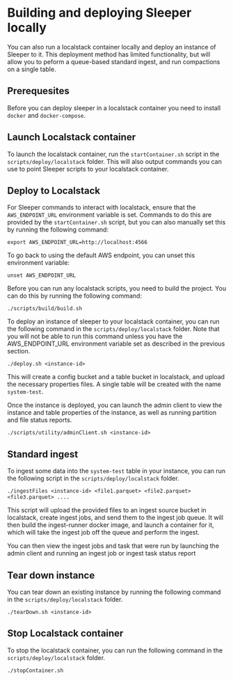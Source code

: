 Building and deploying Sleeper locally
======================================

You can also run a localstack container locally and deploy an instance of Sleeper to it. This deployment method has
limited
functionality, but will allow you to peform a queue-based standard ingest, and run compactions on a single table.

## Prerequesites

Before you can deploy sleeper in a localstack container you need to install `docker` and `docker-compose`.

## Launch Localstack container

To launch the localstack container, run the `startContainer.sh` script in the `scripts/deploy/localstack` folder.
This will also output commands you can use to point Sleeper scripts to your localstack container.

## Deploy to Localstack

For Sleeper commands to interact with localstack, ensure that the `AWS_ENDPOINT_URL` environment variable
is set. Commands to do this are provided by the `startContainer.sh` script, but you can also manually set this by
running the following command:

```shell
export AWS_ENDPOINT_URL=http://localhost:4566
```

To go back to using the default AWS endpoint, you can unset this environment variable:

```shell
unset AWS_ENDPOINT_URL
```

Before you can run any localstack scripts, you need to build the project. You can do this by running the
following command:

```shell
./scripts/build/build.sh
```

To deploy an instance of sleeper to your localstack container, you can run the following command in the
`scripts/deploy/localstack` folder. Note that you will not be able to run this command unless you have the
AWS_ENDPOINT_URL environment variable set as described in the previous section.

```shell
./deploy.sh <instance-id>
```

This will create a config bucket and a table bucket in localstack, and upload the necessary properties files.
A single table will be created with the name `system-test`.

Once the instance is deployed, you can launch the admin client to view the instance and table properties of the
instance, as well as running partition and file status reports.

```shell
./scripts/utility/adminClient.sh <instance-id>
```

## Standard ingest
To ingest some data into the `system-test` table in your instance, you can run the following script in the 
`scripts/deploy/localstack` folder.
```shell
./ingestFiles <instance-id> <file1.parquet> <file2.parquet> <file3.parquet> ....
```
This script will upload the provided files to an ingest source bucket in localstack, create ingest jobs, and 
send them to the ingest job queue. It will then build the ingest-runner docker image, and launch a container for it, 
which will take the ingest job off the queue and perform the ingest.

You can then view the ingest jobs and task that were run by launching the admin client and running an ingest job or 
ingest task status report

## Tear down instance

You can tear down an existing instance by running the following command in the `scripts/deploy/localstack` folder.

```shell
./tearDown.sh <instance-id>
```

## Stop Localstack container

To stop the localstack container, you can run the following command in the `scripts/deploy/localstack` folder.

```shell
./stopContainer.sh
```